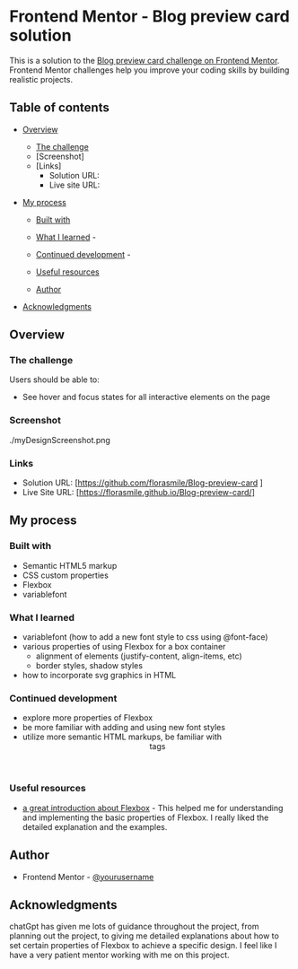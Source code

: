 # Frontend Mentor - Blog preview card solution

This is a solution to the [Blog preview card challenge on Frontend Mentor](https://www.frontendmentor.io/challenges/blog-preview-card-ckPaj01IcS). Frontend Mentor challenges help you improve your coding skills by building realistic projects. 

## Table of contents

- [Overview](#overview)

  - [The challenge](#the-challenge)  
  - [Screenshot] 
  - [Links] 
    - Solution URL:
    - Live site URL:  

- [My process](#my-process)

  - [Built with](#built-with) 

  - [What I learned](#what-i-learned)   - 

  - [Continued development](#continued-development)   - 
  
  - [Useful resources](#useful-resources) 
  - [Author](#author) 
- [Acknowledgments](#acknowledgments) 


## Overview

### The challenge

Users should be able to:

- See hover and focus states for all interactive elements on the page

### Screenshot

./myDesignScreenshot.png

### Links

- Solution URL: [https://github.com/florasmile/Blog-preview-card ]
- Live Site URL: [https://florasmile.github.io/Blog-preview-card/]

## My process

### Built with

- Semantic HTML5 markup
- CSS custom properties
- Flexbox
- variablefont

### What I learned

  - variablefont (how to add a new font style to css using @font-face) 
  - various properties of using Flexbox for a box container
      - alignment of elements (justify-content, align-items, etc)
      - border styles, shadow styles
  - how to incorporate svg graphics in HTML

### Continued development

  - explore more properties of Flexbox
  - be more familiar with adding and using new font styles
  - utilize more semantic HTML markups, be familiar with <header> <main> <section> tags


### Useful resources

- [a great introduction about Flexbox](https://css-tricks.com/snippets/css/a-guide-to-flexbox/) - This helped me for understanding and implementing the basic properties of Flexbox. I really liked the detailed explanation and the examples. 

## Author
- Frontend Mentor - [@yourusername](https://www.frontendmentor.io/profile/florasmile)

## Acknowledgments

chatGpt has given me lots of guidance throughout the project, from planning out the project, to giving me detailed explanations about how to set certain properties of Flexbox to achieve a specific design. I feel like I have a very patient mentor working with me on this project. 
